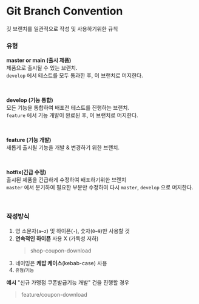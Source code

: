 # Git Branch Convention
깃 브랜치를 일관적으로 작성 및 사용하기위한 규칙

### 유형
**master or main (출시 제품)**  
제품으로 출시될 수 있는 브랜치.  
`develop` 에서 테스트를 모두 통과한 후, 이 브랜치로 머지한다.

<br>

**develop (기능 통합)**  
모든 기능을 통합하여 배포전 테스트를 진행하는 브랜치.  
`feature` 에서 기능 개발이 완료된 후, 이 브랜치로 머지한다.

<br>

**feature (기능 개발)**  
새롭게 출시될 기능을 개발 & 변경하기 위한 브랜치.

<br>

**hotfix(긴급 수정)**  
출시된 제품을 긴급하게 수정하여 배포하기위한 브랜치  
`master` 에서 분기하여 필요한 부분만 수정하여 다시 `master`, `develop` 으로 머지한다.

<br>


### 작성방식  
1. 영 소문자(`a~z`) 및 하이픈(`-`), 숫자(`0~9`)만 사용할 것
2. **연속적인 하이픈** 사용 X (가독성 저하)  
    > shop-coupon-download
3. 네이밍은 **케밥 케이스**(kebab-case) 사용
4. `유형`/`기능`

**예시** 
"신규 가맹점 쿠폰발급기능 개발" 건을 진행할 경우  
> feature/coupon-download
